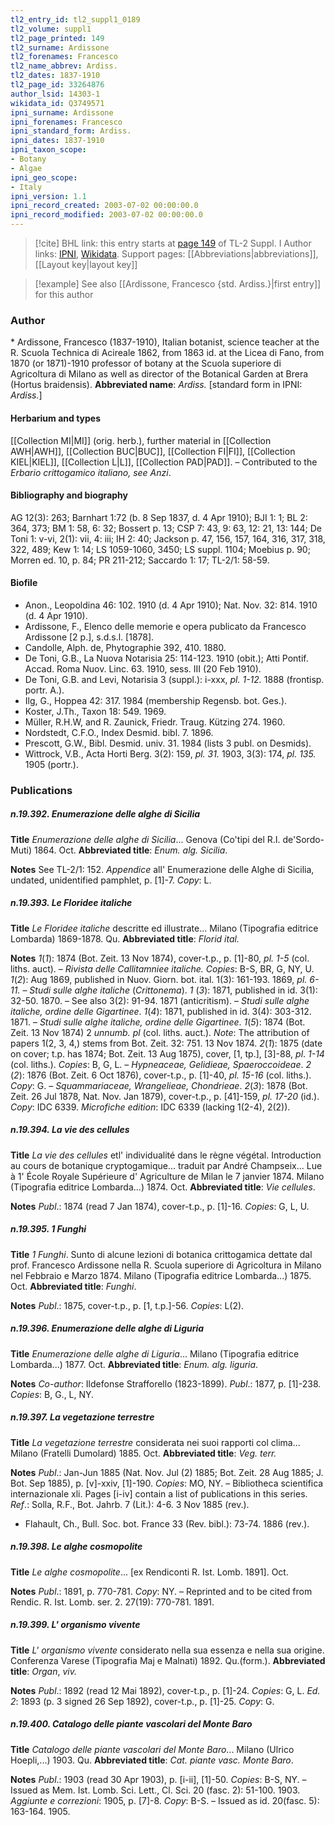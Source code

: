```yaml
---
tl2_entry_id: tl2_suppl1_0189
tl2_volume: suppl1
tl2_page_printed: 149
tl2_surname: Ardissone
tl2_forenames: Francesco
tl2_name_abbrev: Ardiss.
tl2_dates: 1837-1910
tl2_page_id: 33264876
author_lsid: 14303-1
wikidata_id: Q3749571
ipni_surname: Ardissone
ipni_forenames: Francesco
ipni_standard_form: Ardiss.
ipni_dates: 1837-1910
ipni_taxon_scope: 
- Botany
- Algae
ipni_geo_scope: 
- Italy
ipni_version: 1.1
ipni_record_created: 2003-07-02 00:00:00.0
ipni_record_modified: 2003-07-02 00:00:00.0
---
```


> [!cite] BHL link: this entry starts at [page 149](https://www.biodiversitylibrary.org/page/33264876) of TL-2 Suppl. I
> Author links: [IPNI](https://www.ipni.org/a/14303-1), [Wikidata](https://www.wikidata.org/wiki/Q3749571). Support pages: [[Abbreviations|abbreviations]], [[Layout key|layout key]]

> [!example] See also [[Ardissone, Francesco {std. Ardiss.}|first entry]] for this author

### Author

\* Ardissone, Francesco (1837-1910), Italian botanist, science teacher at the R. Scuola Technica di Acireale 1862, from 1863 id. at the Licea di Fano, from 1870 (or 1871)-1910 professor of botany at the Scuola superiore di Agricoltura di Milano as well as director of the Botanical Garden at Brera (Hortus braidensis). 
**Abbreviated name**: *Ardiss.* \[standard form in IPNI: *Ardiss.*\]

#### Herbarium and types

[[Collection MI|MI]] (orig. herb.), further material in [[Collection AWH|AWH]], [[Collection BUC|BUC]], [[Collection FI|FI]], [[Collection KIEL|KIEL]], [[Collection L|L]], [[Collection PAD|PAD]]. – Contributed to the *Erbario crittogamico italiano, see Anzi*.

#### Bibliography and biography

AG 12(3): 263; Barnhart 1:72 (b. 8 Sep 1837, d. 4 Apr 1910); BJI 1: 1; BL 2: 364, 373; BM 1: 58, 6: 32; Bossert p. 13; CSP 7: 43, 9: 63, 12: 21, 13: 144; De Toni 1: v-vi, 2(1): vii, 4: iii; IH 2: 40; Jackson p. 47, 156, 157, 164, 316, 317, 318, 322, 489; Kew 1: 14; LS 1059-1060, 3450; LS suppl. 1104; Moebius p. 90; Morren ed. 10, p. 84; PR 211-212; Saccardo 1: 17; TL-2/1: 58-59.

#### Biofile

- Anon., Leopoldina 46: 102. 1910 (d. 4 Apr 1910); Nat. Nov. 32: 814. 1910 (d. 4 Apr 1910).
- Ardissone, F., Elenco delle memorie e opera publicato da Francesco Ardissone \[2 p.\], s.d.s.l. \[1878\].
- Candolle, Alph. de, Phytographie 392, 410. 1880.
- De Toni, G.B., La Nuova Notarisia 25: 114-123. 1910 (obit.); Atti Pontif. Accad. Roma Nuov. Linc. 63. 1910, sess. III (20 Feb 1910).
- De Toni, G.B. and Levi, Notarisia 3 (suppl.): i-xxx, *pl. 1-12.* 1888 (frontisp. portr. A.).
- Ilg, G., Hoppea 42: 317. 1984 (membership Regensb. bot. Ges.).
- Koster, J.Th., Taxon 18: 549. 1969.
- Müller, R.H.W, and R. Zaunick, Friedr. Traug. Kützing 274. 1960.
- Nordstedt, C.F.O., Index Desmid. bibl. 7. 1896.
- Prescott, G.W., Bibl. Desmid. univ. 31. 1984 (lists 3 publ. on Desmids).
- Wittrock, V.B., Acta Horti Berg. 3(2): 159, *pl. 31.* 1903, 3(3): 174, *pl. 135.* 1905 (portr.).

### Publications

##### n.19.392. Enumerazione delle alghe di Sicilia

**Title**
*Enumerazione delle alghe di Sicilia*... Genova (Co'tipi del R.I. de'Sordo-Muti) 1864. Oct.
**Abbreviated title**: *Enum. alg. Sicilia*.

**Notes**
See TL-2/1: 152.
*Appendice* all' Enumerazione delle Alghe di Sicilia, undated, unidentified pamphlet, p. \[1\]-7.
*Copy*: L.

##### n.19.393. Le Floridee italiche

**Title**
*Le Floridee italiche* descritte ed illustrate... Milano (Tipografia editrice Lombarda) 1869-1878. Qu.
**Abbreviated title**: *Florid ital.*

**Notes**
*1*(*1*): 1874 (Bot. Zeit. 13 Nov 1874), cover-t.p., p. \[1\]-80, *pl. 1-5* (col. liths. auct). – *Rivista* *delle Callitamniee italiche. Copies*: B-S, BR, G, NY, U.
*1*(*2*): Aug 1869, published in Nuov. Giorn. bot. ital. 1(3): 161-193. 1869, *pl. 6-11.* – *Studi* *sulle alghe italiche* (*Crittonema*).
*1* (*3*): 1871, published in id. 3(1): 32-50. 1870. – See also 3(2): 91-94. 1871 (anticritism). – *Studi sulle alghe italiche, ordine delle Gigartinee*.
*1*(*4*): 1871, published in id. 3(4): 303-312. 1871. – *Studi sulle alghe italiche, ordine delle Gigartinee*.
*1*(*5*): 1874 (Bot. Zeit. 13 Nov 1874) 2 *unnumb. pl* (col. liths. auct.).
*Note*: The attribution of papers 1(2, 3, 4,) stems from Bot. Zeit. 32: 751. 13 Nov 1874.
*2*(*1*): 1875 (date on cover; t.p. has 1874; Bot. Zeit. 13 Aug 1875), cover, \[1, tp.\], \[3\]-88, *pl*.
*1-14* (col. liths.). *Copies*: B, G, L. – *Hypneaceae, Gelidieae, Spaeroccoideae*.
*2* (*2*): 1876 (Bot. Zeit. 6 Oct 1876), cover-t.p., p. \[1\]-40, *pl. 15-16* (col. liths.). *Copy*: G. – *Squammariaceae, Wrangelieae, Chondrieae*.
*2*(*3*): 1878 (Bot. Zeit. 26 Jul 1878, Nat. Nov. Jan 1879), cover-t.p., p. \[41\]-159, *pl. 17-20* (id.). *Copy*: IDC 6339.
*Microfiche edition*: IDC 6339 (lacking 1(2-4), 2(2)).

##### n.19.394. La vie des cellules

**Title**
*La vie des cellules* etl' individualité dans le règne végétal. Introduction au cours de botanique cryptogamique... traduit par André Champseix... Lue à 1' École Royale Supérieure d' Agriculture de Milan le 7 janvier 1874. Milano (Tipografia editrice Lombarda...) 1874. Oct.
**Abbreviated title**: *Vie cellules*.

**Notes**
*Publ*.: 1874 (read 7 Jan 1874), cover-t.p., p. \[1\]-16. *Copies*: G, L, U.

##### n.19.395. 1 Funghi

**Title**
*1 Funghi*. Sunto di alcune lezioni di botanica crittogamica dettate dal prof. Francesco Ardissone nella R. Scuola superiore di Agricoltura in Milano nel Febbraio e Marzo 1874. Milano (Tipografia editrice Lombarda...) 1875. Oct.
**Abbreviated title**: *Funghi*.

**Notes**
*Publ*.: 1875, cover-t.p., p. \[1, t.p.\]-56. *Copies*: L(2).

##### n.19.396. Enumerazione delle alghe di Liguria

**Title**
*Enumerazione delle alghe di Liguria*... Milano (Tipografia editrice Lombarda...) 1877. Oct.
**Abbreviated title**: *Enum. alg. liguria*.

**Notes**
*Co-author*: Ildefonse Strafforello (1823-1899).
*Publ*.: 1877, p. \[1\]-238. *Copies*: B, G., L, NY.

##### n.19.397. La vegetazione terrestre

**Title**
*La vegetazione terrestre* considerata nei suoi rapporti col clima... Milano (Fratelli Dumolard) 1885. Oct.
**Abbreviated title**: *Veg. terr.*

**Notes**
*Publ*.: Jan-Jun 1885 (Nat. Nov. Jul (2) 1885; Bot. Zeit. 28 Aug 1885; J. Bot. Sep 1885), p. \[v\]-xxiv, \[1\]-190. *Copies*: MO, NY. – Bibliotheca scientifica internazionale xli. Pages \[i-iv\] contain a list of publications in this series.
*Ref*.: Solla, R.F., Bot. Jahrb. 7 (Lit.): 4-6. 3 Nov 1885 (rev.).
- Flahault, Ch., Bull. Soc. bot. France 33 (Rev. bibl.): 73-74. 1886 (rev.).

##### n.19.398. Le alghe cosmopolite

**Title**
*Le alghe cosmopolite*... \[ex Rendiconti R. Ist. Lomb. 1891\]. Oct.

**Notes**
*Publ*.: 1891, p. 770-781. *Copy*: NY. – Reprinted and to be cited from Rendic. R. Ist. Lomb. ser. 2. 27(19): 770-781. 1891.

##### n.19.399. L' organismo vivente

**Title**
*L' organismo vivente* considerato nella sua essenza e nella sua origine. Conferenza Varese (Tipografia Maj e Malnati) 1892. Qu.(form.).
**Abbreviated title**: *Organ*, *viv.*

**Notes**
*Publ*.: 1892 (read 12 Mai 1892), cover-t.p., p. \[1\]-24. *Copies*: G, L.
*Ed. 2*: 1893 (p. 3 signed 26 Sep 1892), cover-t.p., p. \[1\]-25. *Copy*: G.

##### n.19.400. Catalogo delle piante vascolari del Monte Baro

**Title**
*Catalogo delle piante vascolari del Monte Baro*... Milano (Ulrico Hoepli,...) 1903. Qu.
**Abbreviated title**: *Cat. piante vasc. Monte Baro*.

**Notes**
*Publ*.: 1903 (read 30 Apr 1903), p. \[i-ii\], \[1\]-50. *Copies*: B-S, NY. – Issued as Mem. Ist. Lomb. Sci. Lett., Cl. Sci. 20 (fasc. 2): 51-100. 1903.
*Aggiunte e correzioni*: 1905, p. \[7\]-8. *Copy*: B-S. – Issued as id. 20(fasc. 5): 163-164. 1905.

